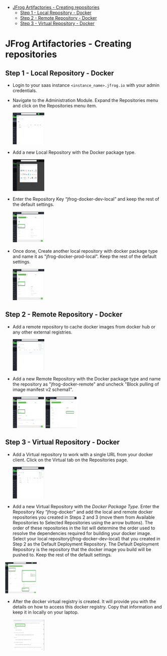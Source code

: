 
- [JFrog Artifactories - Creating repositories](#jfrog-artifactories---creating-repositories)
  - [Step 1 - Local Repository - Docker](#step-1---local-repository---docker)
  - [Step 2 - Remote Repository - Docker](#step-2---remote-repository---docker)
  - [Step 3 - Virtual  Repository - Docker](#step-3---virtual--repository---docker)

# JFrog Artifactories - Creating repositories

## Step 1 - Local Repository - Docker

- Login to your saas instance `<instance_name>.jfrog.io` with  your admin credentials.

- Navigate to the Administration Module. Expand the Repositories menu and click on the Repositories menu item.

  <img src="/01-artifactory-essentials/images/repository.png" alt="Repositories tab" style="height: 100px; width:100px;"/>
  
- Add a new Local Repository with the Docker package type.

  <img src="/01-artifactory-essentials/images/choose-docker.png" alt="choose-docker-package tab" style="height: 100px; width:100px;"/>

- Enter the Repository Key “jfrog-docker-dev-local” and keep the rest of the default settings.

  <img src="/01-artifactory-essentials/images/docker-dev-local.png" alt="mame the repo" style="height: 100px; width:100px;"/>

- Once done, Create another local repository with docker package type and name it as "jfrog-docker-prod-local". Keep the rest of the default settings.

  <img src="/01-artifactory-essentials/images/docker-prod-local.png" alt="mame the repo" style="height: 100px; width:100px;"/>


## Step 2 - Remote Repository - Docker

-  Add a remote repository to cache docker images from docker hub or any other external registries.

   <img src="/01-artifactory-essentials/images/remote-repo.png" alt="Remote repo" style="height: 100px; width:100px;"/>
   
-  Add a new Remote Repository with the Docker package type and name the repository as "jfrog-docker-remote" and uncheck "Block pulling of image manifest v2 schema1".

   <img src="/01-artifactory-essentials/images/docker-remote.png" alt="mame the repo" style="height: 100px; width:100px;"/>
   <img src="/01-artifactory-essentials/images/block-pull.png" alt="unblock" style="height: 100px; width:100px;"/>

## Step 3 - Virtual  Repository - Docker

-  Add a Virtual repository to work with a single URL from your docker client. Click on the Virtual tab on the Repositories page.

   <img src="/01-artifactory-essentials/images/virtual-repo.png" alt="Virtual repo" style="height: 100px; width:100px;"/>
   
-   Add a new Virtual Repository with the *Docker Package Type*. Enter the Repository Key “jfrog-docker” and add the local and remote docker repositories you created in Steps 2 and 3 (move them from Available Repositories to Selected Repositories using the arrow buttons). The order of these repositories in the list will determine the order used to resolve the dependencies required for building your docker image. Select your local repository(jfrog-docker-dev-local) that you created in Step 2 as the Default Deployment Repository. The Default Deployment Repository is the repository that the docker image you build will be pushed to. Keep the rest of the default settings.

   <img src="/01-artifactory-essentials/images/docker-virtual.png" alt="mame the repo" style="height: 100px; width:100px;"/>
    
- After the docker virtual registry is created. It will provide you with the details on how to access this docker registry. Copy that information and keep it in locally on your laptop.

  <img src="/01-artifactory-essentials/images/docker-command-display.png" alt="docker commands" style="height: 100px; width:100px;"/>

